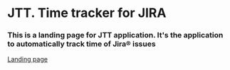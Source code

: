 JTT. Time tracker for JIRA
=========

### This is a landing page for JTT application. It's the application to automatically track time of Jira® issues

[Landing page](http://www.jttapp.com/)
